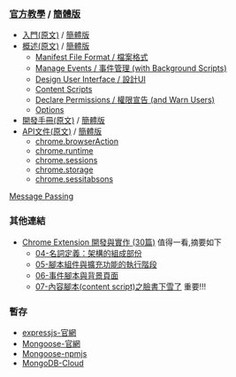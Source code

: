 ### [官方教學](https://developer.chrome.com/extensions) / [簡體版](https://crxdoc-zh.appspot.com/extensions/)
* [入門(原文)](https://developer.chrome.com/extensions/getstarted) /
  [簡體版](https://crxdoc-zh.appspot.com/getstarted/)
* [概述(原文)]( https://developer.chrome.com/extensions/overview ) /
  [簡體版](https://crxdoc-zh.appspot.com/extensions/overview)
  + [Manifest File Format / 檔案格式]( https://developer.chrome.com/extensions/manifest )
  + [Manage Events / 事件管理 (with Background Scripts)]( https://developer.chrome.com/extensions/background_pages )
  + [Design User Interface / 設計UI]( https://developer.chrome.com/extensions/user_interface )
  + [Content Scripts]( https://developer.chrome.com/extensions/content_scripts )
  + [Declare Permissions / 權限宣告 (and Warn Users)]( https://developer.chrome.com/extensions/permission_warnings )
  + [Options]( https://developer.chrome.com/extensions/options )
* [開發手冊(原文)](https://developer.chrome.com/extensions/devguide) / 
  [簡體版](https://crxdoc-zh.appspot.com/extensions/devguide)
* [API文件(原文)]( https://developer.chrome.com/extensions/api_index ) /
  [簡體版](https://crxdoc-zh.appspot.com/extensions/api_index)
  + [chrome.browserAction]( https://developer.chrome.com/extensions/browserAction )
  + [chrome.runtime]( https://developer.chrome.com/extensions/runtime )
  + [chrome.sessions]( https://developer.chrome.com/extensions/sessions )
  + [chrome.storage]( https://developer.chrome.com/extensions/storage )
  + [chrome.sessitabsons]( https://developer.chrome.com/extensions/tabs )
  
[Message Passing]( https://developer.chrome.com/extensions/messaging )

### 其他連結
* [Chrome Extension 開發與實作 (30篇)](https://ithelp.ithome.com.tw/articles/10186017) 值得一看,摘要如下 
  + [04-名詞定義：架構的組成部份](https://ithelp.ithome.com.tw/articles/10186466)
  + [05-腳本組件與擴充功能的執行階段](https://ithelp.ithome.com.tw/articles/10186595)
  + [06-事件腳本與背景頁面](https://ithelp.ithome.com.tw/articles/10186775)
  + [07-內容腳本(content script)之臉書下雪了](https://ithelp.ithome.com.tw/articles/10186935) 重要!!!
  
### 暫存
* [expressjs-官網](https://expressjs.com/)
* [Mongoose-官網](https://mongoosejs.com/docs/index.html)
* [Mongoose-npmjs](https://www.npmjs.com/package/mongoose)
* [MongoDB-Cloud](https://cloud.mongodb.com/v2/5c43f7f079358e19b432cf2d#clusters)
